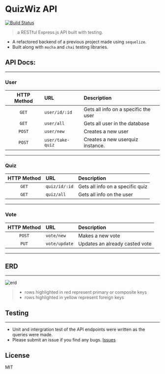 # QuizWiz API
[![Build Status](https://travis-ci.org/thechutrain/quizwizAPI.svg?branch=master)](https://travis-ci.org/thechutrain/quizwiz)

> a RESTful Express.js API built with testing.

- A refactored backend of a previous project made using `sequelize`.
- Built along with `mocha` and `chai` testing libraries.


## API Docs:
----------------------

### User

| HTTP Method | URL | Description |
| :---:         | :------        | :------            |
|  `GET`         | `user/id/:id`        |      Gets all info on a specific the user |
| `GET`     |  `user/all`      | Gets all user in the database |
| `POST`     |  `user/new`      | Creates a new user |
| `POST`     |  `user/take-quiz`      | Creates a new userquiz instance. |

---------------
### Quiz

| HTTP Method | URL | Description |
| :---:         | :------        | :------            |
| `GET`     |  `quiz/id/:id`      | Gets all info on a specific quiz |
| `GET`     |  `quiz/all`      | Gets all info on the user |


---------------
### Vote

| HTTP Method | URL | Description |
| :---:         | :------        | :------            |
| `POST`  |  `vote/new`      | Makes a new vote|
| `PUT`   |  `vote/update`      | Updates an already casted vote |

---------------


## ERD
----------------------

![erd](.notes/quizwizERD1.png)
> - rows highlighted in red represent primary or composite keys
> - rows highlighted in yellow represent foreign keys


## Testing
----------------------
- Unit and intergration test of the API endpoints were written as the queries were made.
- Please submit an issue if you find any bugs. [Issues](https://github.com/thechutrain/quizwiz/issues)


## License
MIT
